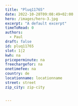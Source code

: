 ```yaml
---
title: "Pluq11765"
date: 2022-10-28T09:08:49+02:00
hero: /images/hero-3.jpg
excerpt: "A default excerpt"
timeToRead: 0
authors:
  - Paul
draft: false
id: pluq11765
slot: 1|2
kwh: na
priceperminute: na
freechargefor: na
onetimefee: na
country: de
locationname: locationname
street: street
zip_city: zip-city


---
```

